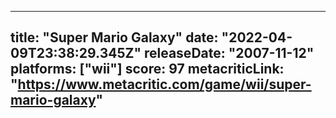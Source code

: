 
---
title: "Super Mario Galaxy"
date: "2022-04-09T23:38:29.345Z"
releaseDate: "2007-11-12"
platforms: ["wii"]
score: 97
metacriticLink: "https://www.metacritic.com/game/wii/super-mario-galaxy"
---
